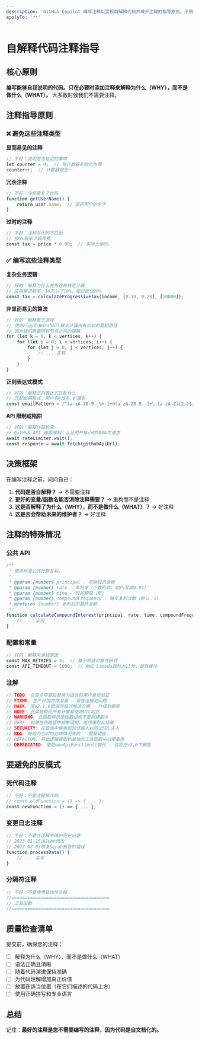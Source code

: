```yaml
---
description: 'GitHub Copilot 编写注释以实现自解释代码并减少注释的指导原则。示例使用 JavaScript，但应适用于任何支持注释的语言。'
applyTo: '**'
---
```


# 自解释代码注释指导

## 核心原则
**编写能够自我说明的代码。只在必要时添加注释来解释为什么（WHY），而不是做什么（WHAT）。**
大多数时候我们不需要注释。

## 注释指导原则

### ❌ 避免这些注释类型

**显而易见的注释**
```javascript
// 不好：说明显而易见的事情
let counter = 0;  // 将计数器初始化为零
counter++;  // 计数器增加一
```

**冗余注释**
```javascript
// 不好：注释重复了代码
function getUserName() {
    return user.name;  // 返回用户的名字
}
```

**过时的注释**
```javascript
// 不好：注释与代码不匹配
// 按5%税率计算税费
const tax = price * 0.08;  // 实际上是8%
```

### ✅ 编写这些注释类型

**复杂业务逻辑**
```javascript
// 好的：解释为什么使用这种特定计算
// 应用累进税率：10万以下10%，超过部分20%
const tax = calculateProgressiveTax(income, [0.10, 0.20], [10000]);
```

**非显而易见的算法**
```javascript
// 好的：解释算法选择
// 使用Floyd-Warshall算法计算所有点对的最短路径
// 因为我们需要所有节点之间的距离
for (let k = 0; k < vertices; k++) {
    for (let i = 0; i < vertices; i++) {
        for (let j = 0; j < vertices; j++) {
            // ... 实现
        }
    }
}
```

**正则表达式模式**
```javascript
// 好的：解释正则表达式匹配什么
// 匹配邮箱格式：用户名@域名.扩展名
const emailPattern = /^[a-zA-Z0-9._%+-]+@[a-zA-Z0-9.-]+\.[a-zA-Z]{2,}$/;
```

**API 限制或陷阱**
```javascript
// 好的：解释外部约束
// GitHub API 速率限制：认证用户每小时5000次请求
await rateLimiter.wait();
const response = await fetch(githubApiUrl);
```

## 决策框架

在编写注释之前，问问自己：
1. **代码是否自解释？** → 不需要注释
2. **更好的变量/函数名能否消除注释需要？** → 重构而不是注释
3. **这是否解释了为什么（WHY），而不是做什么（WHAT）？** → 好注释
4. **这是否会帮助未来的维护者？** → 好注释

## 注释的特殊情况

### 公共 API
```javascript
/**
 * 使用标准公式计算复利。
 *
 * @param {number} principal - 初始投资金额
 * @param {number} rate - 年利率（小数形式，如5%写成0.05）
 * @param {number} time - 时间期限（年）
 * @param {number} compoundFrequency - 每年复利次数（默认：1）
 * @returns {number} 复利后的最终金额
 */
function calculateCompoundInterest(principal, rate, time, compoundFrequency = 1) {
    // ... 实现
}
```

### 配置和常量
```javascript
// 好的：解释来源或原因
const MAX_RETRIES = 3;  // 基于网络可靠性研究
const API_TIMEOUT = 5000;  // AWS Lambda超时为15秒，留有缓冲
```

### 注解
```javascript
// TODO: 在安全审查后替换为适当的用户身份验证
// FIXME: 生产环境内存泄漏 - 调查连接池问题
// HACK: 库v2.1.0错误的临时解决方案 - 升级后删除
// NOTE: 此实现假设所有计算都使用UTC时区
// WARNING: 此函数修改原始数组而不是创建副本
// PERF: 如果在热路径中频繁调用，考虑缓存此结果
// SECURITY: 在查询中使用前验证输入以防止SQL注入
// BUG: 数组为空时的边缘情况失败 - 需要调查
// REFACTOR: 将此逻辑提取到单独的工具函数中以便重用
// DEPRECATED: 使用newApiFunction()替代 - 这将在v3.0中删除
```

## 要避免的反模式

### 死代码注释
```javascript
// 不好：不要注释掉代码
// const oldFunction = () => { ... };
const newFunction = () => { ... };
```

### 变更日志注释
```javascript
// 不好：不要在注释中维护历史记录
// 2023-01-15由John修改
// 2023-02-03修复Sarah报告的错误
function processData() {
    // ... 实现
}
```

### 分隔符注释
```javascript
// 不好：不要使用装饰性注释
//=====================================
// 工具函数
//=====================================
```

## 质量检查清单

提交前，确保您的注释：
- [ ] 解释为什么（WHY），而不是做什么（WHAT）
- [ ] 语法正确且清晰
- [ ] 随着代码演进保持准确
- [ ] 为代码理解增加真正价值
- [ ] 放置在适当位置（在它们描述的代码上方）
- [ ] 使用正确拼写和专业语言

## 总结

记住：**最好的注释是您不需要编写的注释，因为代码是自文档化的。**